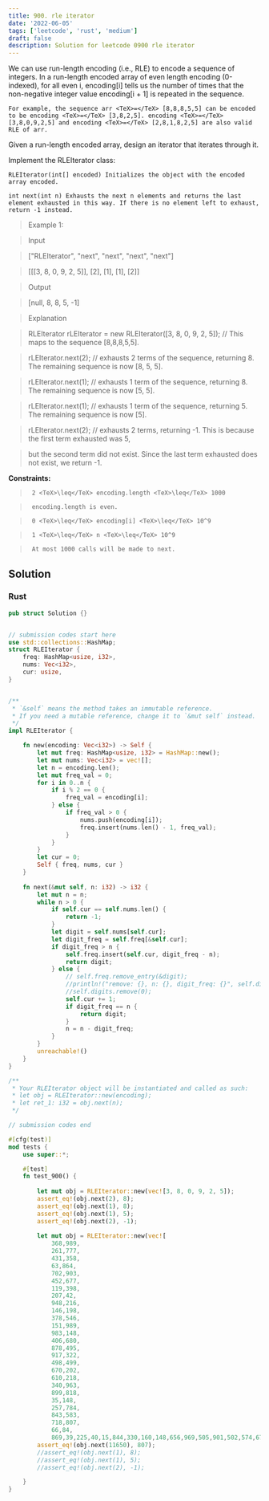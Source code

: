 ```yaml
---
title: 900. rle iterator
date: '2022-06-05'
tags: ['leetcode', 'rust', 'medium']
draft: false
description: Solution for leetcode 0900 rle iterator
---
```


 

  We can use run-length encoding (i.e., RLE) to encode a sequence of integers. In a run-length encoded array of even length encoding (0-indexed), for all even i, encoding[i] tells us the number of times that the non-negative integer value encoding[i + 1] is repeated in the sequence.

  

  	For example, the sequence arr <TeX>=</TeX> [8,8,8,5,5] can be encoded to be encoding <TeX>=</TeX> [3,8,2,5]. encoding <TeX>=</TeX> [3,8,0,9,2,5] and encoding <TeX>=</TeX> [2,8,1,8,2,5] are also valid RLE of arr.

  

  Given a run-length encoded array, design an iterator that iterates through it.

  Implement the RLEIterator class:

  

  	RLEIterator(int[] encoded) Initializes the object with the encoded array encoded.

  	int next(int n) Exhausts the next n elements and returns the last element exhausted in this way. If there is no element left to exhaust, return -1 instead.

  

   

 >   Example 1:

  

 >   Input

 >   ["RLEIterator", "next", "next", "next", "next"]

 >   [[[3, 8, 0, 9, 2, 5]], [2], [1], [1], [2]]

 >   Output

 >   [null, 8, 8, 5, -1]

 >   Explanation

 >   RLEIterator rLEIterator <TeX>=</TeX> new RLEIterator([3, 8, 0, 9, 2, 5]); // This maps to the sequence [8,8,8,5,5].

 >   rLEIterator.next(2); // exhausts 2 terms of the sequence, returning 8. The remaining sequence is now [8, 5, 5].

 >   rLEIterator.next(1); // exhausts 1 term of the sequence, returning 8. The remaining sequence is now [5, 5].

 >   rLEIterator.next(1); // exhausts 1 term of the sequence, returning 5. The remaining sequence is now [5].

 >   rLEIterator.next(2); // exhausts 2 terms, returning -1. This is because the first term exhausted was 5,

 >   but the second term did not exist. Since the last term exhausted does not exist, we return -1.

  

   

  **Constraints:**

  

 >   	2 <TeX>\leq</TeX> encoding.length <TeX>\leq</TeX> 1000

 >   	encoding.length is even.

 >   	0 <TeX>\leq</TeX> encoding[i] <TeX>\leq</TeX> 10^9

 >   	1 <TeX>\leq</TeX> n <TeX>\leq</TeX> 10^9

 >   	At most 1000 calls will be made to next.


## Solution
### Rust
```rust
pub struct Solution {}


// submission codes start here
use std::collections::HashMap;
struct RLEIterator {
    freq: HashMap<usize, i32>,
    nums: Vec<i32>,
    cur: usize,
}


/** 
 * `&self` means the method takes an immutable reference.
 * If you need a mutable reference, change it to `&mut self` instead.
 */
impl RLEIterator {

    fn new(encoding: Vec<i32>) -> Self {
        let mut freq: HashMap<usize, i32> = HashMap::new();
        let mut nums: Vec<i32> = vec![];
        let n = encoding.len();
        let mut freq_val = 0;
        for i in 0..n {
            if i % 2 == 0 {
                freq_val = encoding[i];
            } else {
                if freq_val > 0 {
                    nums.push(encoding[i]);
                    freq.insert(nums.len() - 1, freq_val);    
                }
            }
        }
        let cur = 0;
        Self { freq, nums, cur }
    }
    
    fn next(&mut self, n: i32) -> i32 {
        let mut n = n;
        while n > 0 {
            if self.cur == self.nums.len() {
                return -1;
            }
            let digit = self.nums[self.cur];
            let digit_freq = self.freq[&self.cur];
            if digit_freq > n {
                self.freq.insert(self.cur, digit_freq - n);
                return digit;
            } else {
                // self.freq.remove_entry(&digit);
                //println!("remove: {}, n: {}, digit_freq: {}", self.digits[0], n, digit_freq);
                //self.digits.remove(0);
                self.cur += 1;
                if digit_freq == n {
                    return digit;
                }
                n = n - digit_freq;
            }
        }
        unreachable!()
    }
}

/**
 * Your RLEIterator object will be instantiated and called as such:
 * let obj = RLEIterator::new(encoding);
 * let ret_1: i32 = obj.next(n);
 */

// submission codes end

#[cfg(test)]
mod tests {
    use super::*;

    #[test]
    fn test_900() {
        
        let mut obj = RLEIterator::new(vec![3, 8, 0, 9, 2, 5]);
        assert_eq!(obj.next(2), 8);
        assert_eq!(obj.next(1), 8);
        assert_eq!(obj.next(1), 5);
        assert_eq!(obj.next(2), -1);
        
        let mut obj = RLEIterator::new(vec![
            368,989,
            261,777,
            431,358,
            63,864,
            702,903,
            452,677,
            119,398,
            207,42,
            948,216,
            146,198,
            378,546,
            151,989,
            983,148,
            406,680,
            878,495,
            917,322,
            498,499,
            670,202,
            610,218,
            340,963,
            899,818,
            35,148,
            257,784,
            843,583,
            718,807,
            66,84,
            869,39,225,40,15,844,330,160,148,656,969,505,901,502,574,679,805,758,991,747,906,206,535,599,826,482,791,388,586,852,798,657,0,182,507,254,65,860,943,303,408,810,62,641,127,287,830,55,35,418,492,864,717,674,151,987,411,612,387,47,471,151,32,618,630,105,549,347,383,777,490,882,610,467,632,338,124,683,622,789,127,912,800,917,873,681,811,519,786,189,782,445,757,455,790,75,44,935,486,901,945,667,572,216,93,820,889,780,699,420,305,113,426,566,923,936,416,99,774,735,30,447,687,30,920,963,723,78,70,359,29,348,9,975,819,70,894,208,204,674,939,123,7,369,24,605,860,187,112,344,960,130,967,362,473,292,938,959,636,184,993,102,581,156,898,946,805,316,243,755,291,420,46,132,20,77,73,420,551,741,142,422,637,84,445,369,949,57,409,417,728,320,204,293,471,951,797,277,558,688,796,446,399,768,432,248,453,938,142,462,637,483,203,1,699,619,7,298,769,629,545,156,707,471,678,760,232,762,280,984,120,884,40,256,526,582,396,102,252,283,755,909,596,35,793,305,340,530,249,920,163,415,289,520,574,627,531,411,635,403,779,788,292,372,629,157,697,381,591,139,668,354,473,415,477,695,318,652,60,300,745,52,621,25,472,889,10,527,66,867,686,742,669,6,41,621,1000,874,700,727,226,752,288,105,461,330,168,422,898,435,447,709,524,129,911,444,790,389,807,389,220,196,940,587,49,388,234,84,186,57,638,173,611,613,705,512,284,878,353,458,632,516,957,955,930,935,581,490,704,215,266,43,163,3,655,140,787,681,971,396,922,454,339,102,883,795,323,456,325,28,44,369,209,525,187,201,673,736,312,860,254,344,713,44,935,72,461,725,47,809,979,460,118,81,98,766,414,920,441,77,427,755,830,39,180,490,128,871,935,319,435,557,285,541,201,296,442,605,536,261,232,118,784,98,733,249,284,736,660,742,515,859,121,645,118,738,359,675,704,661,221,832,240,518,675,233,629,287,171,810,553,328,586,25,129,395,976,510,76,765,782,775,570,696,213,733,816,760,353,591,629,901,108,834,526,358,456,12,220,653,661,495,954,481,314,848,259,604,704,822,786,384,59,38,727,962,343,441,726,658,260,672,305,356,540,733,151,22,628,24,45,226,654,66,62,973,423,893,216,435,358,177,329,987,748,383,409,264,531,736,687,463,41,922,409,390,3,138,869,514,733,148,330,840,821,247,21,807,169,788,684,168,78,928,598,621,457,150,602,252,806,733,27,933,36,89,293,150,236,356,736,405,270,492,392,311,901,550,978,773,571,262,687,456,722,404,496,20,740,34,681,582,776,290,686,207,529,340,979,972,209,566,329,969,925,586,720,682,353,917,900,330,748,9,817,565,953,363,626,323,783,601,988,1,140,43,125,930,949,480,947,819,779,748,187,549,424,950,174,170,659,157,110,504,797,605,755,266,285,429,991,718,947,538,555,991,190,783,792,845,750,155,661,924,563,361,950,562,412,614,804,228,15,529,942,680,631,628,497,731,249,892,274,945,927,78,448,744,450,509,807,705,958,164,924,928,635,941,252,882,774,610,90,30,10,250,763,387,776,626,389,881,38,465,830,126,711,328,24,474,522,41,566,347,4,190,110,541,43,929,845,946,315,906,985,765,275,671,596,404,306,59,125,134,481,642,764,46,824,43,555,744,631,950,345,586,82,560,814,201,261,701,254,259,936,999,155,901,553,38,586,642,33,758,818,71,649,457,238,459,159,333,655,476,556,543,821,343,813,80,428,352,452,834,512,988,862,118,317,22,734,19,886,193,414,62,311,389,52,768,712,358,836,77,54,355,902,757,672,563,804,412,30,803,190,388,357,123,351,177,616,654,13,456,554,872,496,80,51,862,791,859,262,648,95,827,333,956,471,33,909,626,287,36,377,157,548,147,174,921,640,242,879,625,946,483,888,679,44,240,281,170,238,226,879,463,877,138,565,13,931,5,390,802,1000,19,824,510,38,777,112,612,779,674,380,26,436,914,333,248,137,510,533,73,408,659,967,431,436,471,225,395,645,397,581,836,998,885,372,21,612,475,237,40,321,798,965,106,878,48,714,26,421,871,393,925,713,604,161,340,411,590,997,283,504,934,345,629]);
        assert_eq!(obj.next(11650), 807);
        //assert_eq!(obj.next(1), 8);
        //assert_eq!(obj.next(1), 5);
        //assert_eq!(obj.next(2), -1);

    }
}

```
